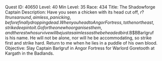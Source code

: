 Quest ID: 40650
Level: 40
Min Level: 35
Race: 434
Title: The Shadowforge Captain
Description: Have you seen a chicken with its head cut off, $r? It runs around, aimless, panicking, before finally dropping dead. When you head to Angor Fortress, to the north east, strike deep into it. Go for the one who organises them, and the rest who survive will be just as aimless as the beheaded bird.$B$BBarlgruf is his name. He will not be alone, nor will he be accommodating, so strike first and strike hard. Return to me when he lies in a puddle of his own blood.
Objective: Slay Captain Barlgruf in Angor Fortress for Warlord Goretooth at Kargath in the Badlands.
